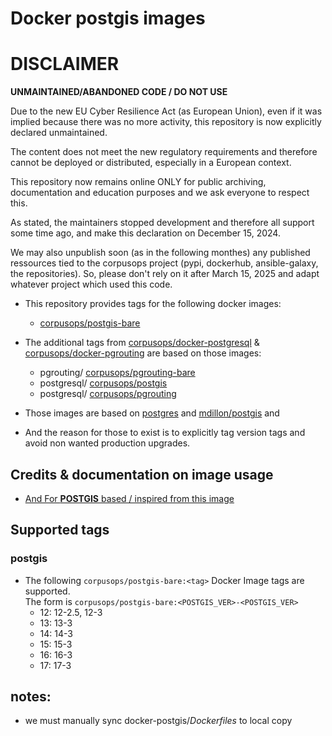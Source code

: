 # Docker postgis images

DISCLAIMER
============

**UNMAINTAINED/ABANDONED CODE / DO NOT USE**

Due to the new EU Cyber Resilience Act (as European Union), even if it was implied because there was no more activity, this repository is now explicitly declared unmaintained.

The content does not meet the new regulatory requirements and therefore cannot be deployed or distributed, especially in a European context.

This repository now remains online ONLY for public archiving, documentation and education purposes and we ask everyone to respect this.

As stated, the maintainers stopped development and therefore all support some time ago, and make this declaration on December 15, 2024.

We may also unpublish soon (as in the following monthes) any published ressources tied to the corpusops project (pypi, dockerhub, ansible-galaxy, the repositories).
So, please don't rely on it after March 15, 2025 and adapt whatever project which used this code.




- This repository provides tags for the following docker images:
    - [corpusops/postgis-bare](https://hub.docker.com/r/corpusops/postgis-bare)
- The additional tags from  [corpusops/docker-postgresql](https://github.com/corpusops/docker-postgresql) & [corpusops/docker-pgrouting](https://github.com/corpusops/docker-pgrouting) are based on those images:
    - pgrouting/ [corpusops/pgrouting-bare](https://hub.docker.com/r/corpusops/pgrouting-bare)
    - postgresql/ [corpusops/postgis](https://hub.docker.com/r/corpusops/postgis)
    - postgresql/ [corpusops/pgrouting](https://hub.docker.com/r/corpusops/pgrouting)


- Those images are based on
    [postgres](https://github.com/docker-library/postgres) and
    [mdillon/postgis](https://github.com/md5/docker-postgis) and

- And the reason for those to exist is to explicitly tag version tags and avoid non wanted production upgrades.

## Credits & documentation on image usage
- [And For **POSTGIS** based / inspired from this image](https://github.com/appropriate/docker-postgis)

## Supported tags
### postgis
- The following `corpusops/postgis-bare:<tag>` Docker Image tags are supported. <br/>
  The form is ``corpusops/postgis-bare:<POSTGIS_VER>-<POSTGIS_VER>``
    - 12: 12-2.5, 12-3
    - 13: 13-3
    - 14: 14-3
    - 15: 15-3
    - 16: 16-3
    - 17: 17-3

## notes:
- we must manually sync docker-postgis/*Dockerfiles* to local copy
